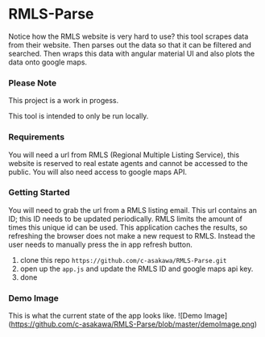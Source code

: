 # RMLS-Parse
Notice how the RMLS website is very hard to use? this tool scrapes data from their website. 
Then parses out the data so that it can be filtered and searched. Then wraps this data with angular material UI and
also plots the data onto google maps.

### Please Note
This project is a work in progess.

This tool is intended to only be run locally.

### Requirements
You will need a url from RMLS (Regional Multiple Listing Service), this website is reserved to real 
estate agents and cannot be accessed to the public. You will also need access to google maps API.

### Getting Started
You will need to grab the url from a RMLS listing email. This url contains an ID; this ID needs to be updated
periodically. RMLS limits the amount of times this unique id can be used. This application caches the results,
so refreshing the browser does not make a new request to RMLS. Instead the user needs to manually press the in app 
refresh button.

1. clone this repo `https://github.com/c-asakawa/RMLS-Parse.git`
2. open up the `app.js` and update the RMLS ID and google maps api key.
3. done


### Demo Image
This is what the current state of the app looks like.
![Demo Image]
(https://github.com/c-asakawa/RMLS-Parse/blob/master/demoImage.png)


